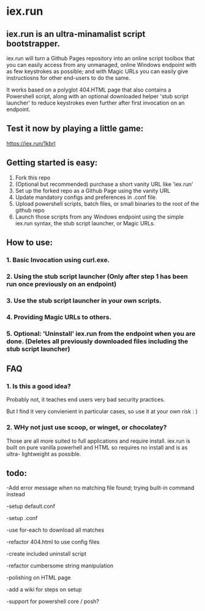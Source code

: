 # iex.run

## iex.run is an ultra-minamalist script bootstrapper.

iex.run will turn a Github Pages repository into an online script toolbox that you can easily access from any unmanaged, online Windows endpoint with as few keystrokes as possible; and with Magic URLs you can easily give instructiosns for other end-users to do the same. 

It works based on a polyglot 404.HTML page that also contains a Powershell script, along with an optional downloaded helper 'stub script launcher' to reduce keystrokes even further after first invocation on an endpoint.

## Test it now by playing a little game:
https://iex.run/1kbrl

## Getting started is easy:

1. Fork this repo
2. (Optional but recommended) purchase a short vanity URL like 'iex.run'
3. Set up the forked repo as a Github Page using the vanity URL
4. Update mandatory configs and preferences in .conf file.
5. Upload powershell scripts, batch files, or small binaries to the root of the github repo
6. Launch those scripts from any Windows endpoint using the simple iex.run syntax, the stub script launcher, or Magic URLs.

## How to use:
### 1. Basic Invocation using curl.exe.
### 2. Using the stub script launcher (Only after step 1 has been run once previously on an endpoint)
### 3. Use the stub script launcher in your own scripts.
### 4. Providing Magic URLs to others.
### 5. Optional: 'Uninstall' iex.run from the endpoint when you are done. (Deletes all previously downloaded files including the stub script launcher)

## FAQ

### 1. Is this a good idea?

Probably not, it teaches end users very bad security practices.

But I find it very convienient in particular cases, so use it at your own risk : )

    
### 2. WHy not just use scoop, or winget, or chocolatey?

Those are all more suited to full applications and require install. iex.run is built on pure vanilla powerhell and HTML so requires no install and is as ultra-
lightweight as possible. 




## todo:

-Add error message when no matching file found; trying built-in command instead

-setup default.conf

-setup .conf

-use for-each to download all matches

-refactor 404.html to use config files

-create included uninstall script

-refactor cumbersome string manipulation

-polishing on HTML page

-add a wiki for steps on setup

-support for powershell core / posh?


